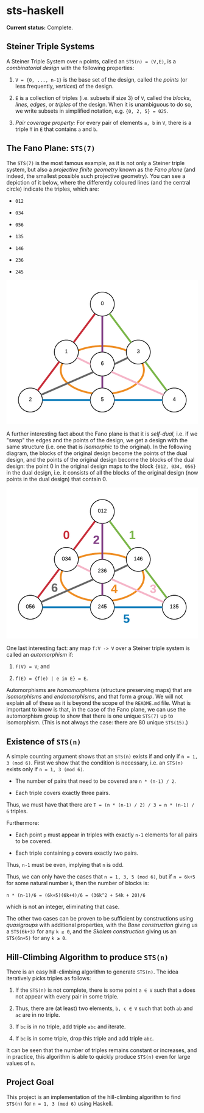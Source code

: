 # sts-haskell

**Current status:** Complete.

## Steiner Triple Systems

A Steiner Triple System over `n` points, called an `STS(n) = (V,E)`, is a *combinatorial design* with the following properties:

1. `V = {0, ..., n-1}` is the base set of the design, called the *points* (or less frequently, *vertices*) of the design.

2. `E` is a collection of triples (i.e. subsets if size 3) of `V`, called the *blocks*, *lines*, *edges*, or *triples* of the design. When it is unambiguous to do so, we write subsets in simplified notation, e.g. `{0, 2, 5} = 025`.

3. *Pair coverage property:* For every pair of elements `a, b` in `V`, there is a triple `T` in `E` that contains `a` and `b`.

## The Fano Plane: `STS(7)`

The `STS(7)` is the most famous example, as it is not only a Steiner triple system, but also a *projective finite geometry* known as the *Fano plane* (and indeed, the smallest possible such projective geometry). You can see a depiction of it below, where the differently coloured lines (and the central circle) indicate the triples, which are:

* `012`

* `034`

* `056`

* `135`

* `146`

* `236`

* `245`

![fano](doc/fano.png)

A further interesting fact about the Fano plane is that it is *self-dual,* i.e. if we "swap" the edges and the points of the design, we get a design with the same structure (i.e. one that is *isomorphic* to the original). In the following diagram, the blocks of the original design become the points of the dual design, and the points of the original design become the blocks of the dual design: the point 0 in the original design maps to the block `{012, 034, 056}` in the dual design, i.e. it consists of all the blocks of the original design (now points in the dual design) that contain 0.

![fano](doc/fano_dual.png)

One last interesting fact: any map `f:V -> V` over a Steiner triple system is called an *automorphism* if:

1. `f(V) = V`; and

2. `f(E) = {f(e) | e in E} = E`.

Automorphisms are *homomorphisms* (structure preserving maps) that are *isomorphisms* and *endomorphisms*, and that form a *group*. We will not explain all of these as it is beyond the scope of the `README.md` file. What is important to know is that, in the case of the Fano plane, we can use the automorphism group to show that there is one unique `STS(7)` up to isomorphism. (This is not always the case: there are 80 unique `STS(15)`.)

## Existence of `STS(n)`

A simple counting argument shows that an `STS(n)` exists if and only if `n = 1, 3 (mod 6)`. First we show that the condition is necessary, i.e. an `STS(n)` exists only if `n = 1, 3 (mod 6)`.

* The number of pairs that need to be covered are `n * (n-1) / 2`.

* Each triple covers exactly three pairs.

Thus, we must have that there are `T = (n * (n-1) / 2) / 3 = n * (n-1) / 6` triples.

Furthermore:

* Each point `p` must appear in triples with exactly `n-1` elements for all pairs to be covered.

* Each triple containing `p` covers exactly two pairs.

Thus, `n-1` must be even, implying that `n` is odd.

Thus, we can only have the cases that `n = 1, 3, 5 (mod 6)`, but if `n = 6k+5` for some natural number `k`, then the number of blocks is:

`n * (n-1)/6 = (6k+5)(6k+4)/6 = (36k^2 + 54k + 20)/6`

which is not an integer, eliminating that case.

The other two cases can be proven to be sufficient by constructions using *quasigroups* with additional properties, with the *Bose construction* giving us a `STS(6k+3)` for any `k ≥ 0`, and the *Skolem construction* giving us an `STS(6n+5)` for any `k ≥ 0`.

## Hill-Climbing Algorithm to produce `STS(n)`

There is an easy hill-climbing algorithm to generate `STS(n)`. The idea iteratively picks triples as follows:

1. If the `STS(n)` is not complete, there is some point `a ∈ V` such that `a` does not appear with every pair in some triple.

2. Thus, there are (at least) two elements, `b, c ∈ V` such that both `ab` and `ac` are in no triple.

3. If `bc` is in no triple, add triple `abc` and iterate.

4. If `bc` is in some triple, drop this triple and add triple `abc`.

It can be seen that the number of triples remains constant or increases, and in practice, this algorithm is able to quickly produce `STS(n)` even for large values of `n`.

## Project Goal

This project is an implementation of the hill-climbing algorithm to find `STS(n)` for `n = 1, 3 (mod 6)` using Haskell.
